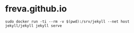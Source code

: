 # freva.github.io

```
sudo docker run -ti --rm -v $(pwd):/srv/jekyll --net host jekyll/jekyll jekyll serve
```